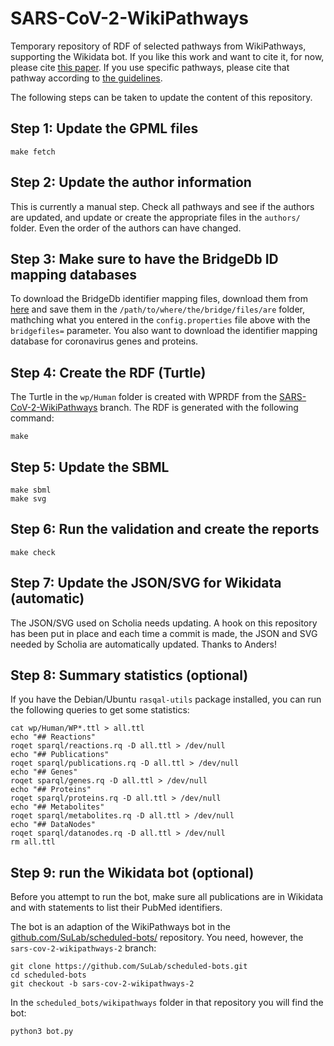 # SARS-CoV-2-WikiPathways

Temporary repository of RDF of selected pathways from WikiPathways, supporting the Wikidata bot.
If you like this work and want to cite it, for now, please cite
[this paper](https://www.nature.com/articles/s41597-020-0477-8). If you use specific pathways,
please cite that pathway according to
[the guidelines](https://www.wikipathways.org/index.php/How_to_cite_WikiPathways).

The following steps can be taken to update the content of this repository.

## Step 1: Update the GPML files

```shell
make fetch
```

## Step 2: Update the author information

This is currently a manual step. Check all pathways and see if the authors are updated,
and update or create the appropriate files in the `authors/` folder. Even the order of
the authors can have changed.

## Step 3: Make sure to have the BridgeDb ID mapping databases

To download the BridgeDb identifier mapping files, download them from
[here](https://bridgedb.github.io/data/gene_database/)
and save them in the `/path/to/where/the/bridge/files/are` folder, mathching what
you entered in the `config.properties` file above with the `bridgefiles=` parameter.
You also want to download the identifier mapping database for coronavirus
genes and proteins.

## Step 4: Create the RDF (Turtle)

The Turtle in the `wp/Human` folder is created with WPRDF from the
[SARS-CoV-2-WikiPathways](https://github.com/wikipathways/GPML2RDF/tree/SARS-CoV-2-WikiPathways)
branch. The RDF is generated with the following command:

```shell
make
```

## Step 5: Update the SBML

```shell
make sbml
make svg
```

## Step 6: Run the validation and create the reports

```shell
make check
```

## Step 7: Update the JSON/SVG for Wikidata (automatic)

The JSON/SVG used on Scholia needs updating. A hook on this
repository has been put in place and each time a commit is made,
the JSON and SVG needed by Scholia are automatically updated.
Thanks to Anders!

## Step 8: Summary statistics (optional)

If you have the Debian/Ubuntu `rasqal-utils` package installed, you can run
the following queries to get some statistics:

```shell
cat wp/Human/WP*.ttl > all.ttl
echo "## Reactions"
roqet sparql/reactions.rq -D all.ttl > /dev/null
echo "## Publications"
roqet sparql/publications.rq -D all.ttl > /dev/null
echo "## Genes"
roqet sparql/genes.rq -D all.ttl > /dev/null
echo "## Proteins"
roqet sparql/proteins.rq -D all.ttl > /dev/null
echo "## Metabolites"
roqet sparql/metabolites.rq -D all.ttl > /dev/null
echo "## DataNodes"
roqet sparql/datanodes.rq -D all.ttl > /dev/null
rm all.ttl
```

## Step 9: run the Wikidata bot (optional)

Before you attempt to run the bot, make sure all publications are in Wikidata
and with statements to list their PubMed identifiers.

The bot is an adaption of the WikiPathways bot in the
[github.com/SuLab/scheduled-bots/](https://github.com/SuLab/scheduled-bots.git)
repository. You need, however, the `sars-cov-2-wikipathways-2`
branch:

```shell
git clone https://github.com/SuLab/scheduled-bots.git
cd scheduled-bots
git checkout -b sars-cov-2-wikipathways-2
```

In the `scheduled_bots/wikipathways` folder in that repository you
will find the bot:

```shell
python3 bot.py
```

